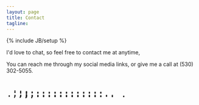 ```yaml
---
layout: page
title: Contact
tagline: 
---
```

{% include JB/setup %}


I'd love to chat, so feel free to contact me at anytime,


You can reach me through my social media links, or give me a call at (530) 302-5055.
     
<br>

<br>     
<tt style="font-size: 25px; line-height: 5%;">
&nbsp;&nbsp;&nbsp;.</br>
&nbsp;.;;............ ..</br>
.;;;;::::::::::::..</br>
&nbsp;':;;:::::::::::: . .</br>
&nbsp;&nbsp;':</br>
</tt>